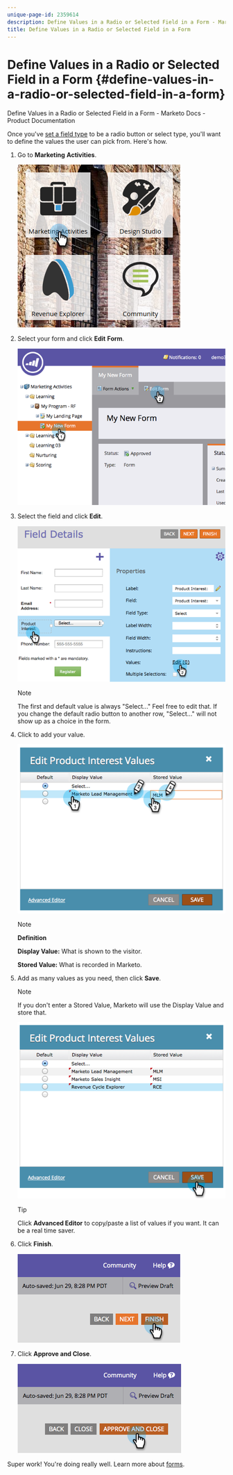 ```yaml
---
unique-page-id: 2359614
description: Define Values in a Radio or Selected Field in a Form - Marketo Docs - Product Documentation
title: Define Values in a Radio or Selected Field in a Form
---
```


# Define Values in a Radio or Selected Field in a Form {#define-values-in-a-radio-or-selected-field-in-a-form}

Define Values in a Radio or Selected Field in a Form - Marketo Docs - Product Documentation

Once you've [set a field type](../../../../product-docs/administration/field-management/change-the-type-of-a-marketo-custom-field.md) to be a radio button or select type, you'll want to define the values the user can pick from. Here's how.

1. Go to **Marketing** **Activities**. 

   ![](assets/ma.png)

1. Select your form and click **Edit** **Form**.

   ![](assets/image2014-9-15-16-3a28-3a56.png)

1. Select the field and click **Edit**.

   ![](assets/image2014-9-15-16-3a29-3a6.png)

   >[!NOTE]
   >
   >The first and default value is always&nbsp;"Select..."&nbsp;Feel free to edit that. If you change the default radio button to another row, "Select..." will not show up as a choice in the form.

1. Click to add your value.

   ![](assets/image2014-9-15-16-3a29-3a18.png)

   >[!NOTE]
   >
   >**Definition**
   >
   >
   >**Display Value:** What is shown to the visitor.
   >
   >
   >**Stored Value:** What is recorded in Marketo.

1. Add as many values as you need, then click **Save**.

   >[!NOTE]
   >
   >If you don't enter a&nbsp;Stored Value, Marketo will use the&nbsp;Display Value&nbsp;and store that.

   ![](assets/image2014-9-15-16-3a29-3a30.png)

   >[!TIP]
   >
   >Click **Advanced Editor**&nbsp;to copy/paste a list of values if you want. It can be a real time saver.

1. Click **Finish**. 

   ![](assets/image2014-9-15-16-3a29-3a43.png)

1. Click **Approve and Close**.

   ![](assets/image2014-9-15-16-3a29-3a57.png)

Super work! You're doing really well. Learn more about [forms](../../../../product-docs/demand-generation/forms.md).

